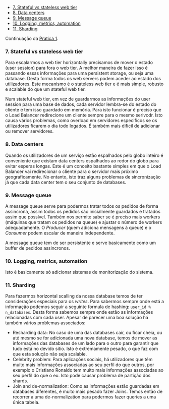 

<!-- toc -->

- [7. Stateful vs stateless web tier](#7-stateful-vs-stateless-web-tier)
- [8. Data centers](#8-data-centers)
- [9. Message queue](#9-message-queue)
- [10. Logging, metrics, automation](#10-logging-metrics-automation)
- [11. Sharding](#11-sharding)

<!-- tocstop -->

Continuação da [Pratica 1](Pratica%201.md).

### 7. Stateful vs stateless web tier

Para escalarmos a web tier horizontally precisamos de mover o estado (user session) para fora o web tier. A melhor maneira de fazer isso é passando essas informações para uma persistent storage, ou seja uma database. Desta forma todos os web servers podem aceder ao estado dos utilizadores. Este mecanismo é o stateless web tier e é mais simple, robusto e scalable do que um stateful web tier.

Num stateful web tier, em vez de guardarmos as informações do user session para uma base de dados, cada servidor lembra-se do estado do cliente e tem isso guardado em memória. Para isto funcionar é preciso que o Load Balancer redirecione um cliente sempre para o mesmo serivodr. Isto causa vários problemas, como overload em servidores especificos se os utilizadores ficarem o dia todo logados. É também mais dificil de adicionar ou remover servidores.

### 8. Data centers

Quando os utilizadores de um serviço estão espalhados pelo globo inteiro é conveniente que existam data centers espalhados ao redor do globo para evitar esperas longas. Este é um conceito bastante simples em que o Load Balancer vai redirecionar o cliente para o servidor mais próximo geograficamente. No entanto, isto traz alguns problemas de sincronização já que cada data center tem o seu conjunto de databases.

### 9. Message queue

A message queue serve para podermos tratar todos os pedidos de forma assincrona, assim todos os pedidos são inicialmente guardados e tratados assim que possível. Também nos permite saber se é preciso mais workers (máquinas que tratam os pedidos na queue) e ajustar o número de workers adequadamente. O _Producer_ (quem adiciona mensagens à queue) e o _Consumer_ podem escalar de maneira independente.

A message queue tem de ser persistente e serve basicamente como um buffer de pedidos assincronos.

### 10. Logging, metrics, automation

Isto é basicamente só adicionar sistemas de monitorização do sistema.

### 11. Sharding

Para fazermos horizontal scalling da nossa database temos de ter considerações especiais para os _writes_. Para sabermos sempre onde está a informação podemos seguir a seguinte formula de hashing: `user_id % n_databases`. Desta forma sabemos sempre onde estão as informações relacionadas com cada user. Apesar de parecer uma boa solução há também vários problemas associados:

- Resharding data: No caso de uma das databases cair, ou ficar cheia, ou até mesmo se for adicionada uma nova database, temos de mover as informações das databases de um lado para o outro para garantir que tudo está no devido sitio. Isto é extremamente pesado, o que faz com que esta solução não seja scalable.
- Celebrity problem: Para aplicações sociais, há utilizadores que têm muito mais informações associadas ao seu perfil do que outros, por exemplo o Cristiano Ronaldo tem muito mais informações associadas ao seu perfil do que o eu. Isto pode causar problema de partição dos shards.
- Join and de-normalization: Como as informações estão guardadas em databases diferentes, é muito mais pesado fazer Joins. Temos então de recorrer a uma de-normalization para podermos fazer queries a uma única tabela.
